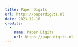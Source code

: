 ```yaml
---
title: Paper Digits
url: https://paperdigits.nl
date: 2023-12-10
credits:
  -
    name: Paper Digits
    url: https://paperdigits.nl
---
```

